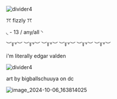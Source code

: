 ![divider4](https://github.com/user-attachments/assets/9d84f05f-b50e-4945-b983-845c59ec6085)



ꔫ fizzly ꔫ

◟ - 13 / any/all ◝

︶꒦꒷︶ ︶꒦꒷︶ ︶꒦꒷︶ ︶꒦꒷︶  ︶꒦꒷︶ ︶꒦꒷︶ 

 i'm literally edgar valden


![divider4](https://github.com/user-attachments/assets/9d84f05f-b50e-4945-b983-845c59ec6085)


art by bigballschuuya on dc

![image_2024-10-06_163814025](https://github.com/user-attachments/assets/864ecb81-8bc2-4ff5-ab5b-175f0a96bc76)

